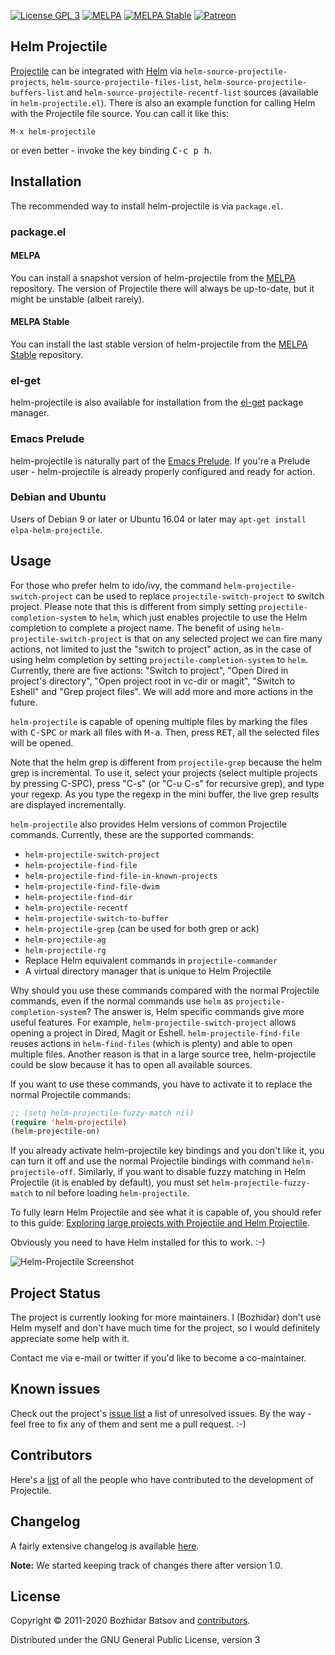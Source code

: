 [![License GPL 3][badge-license]](http://www.gnu.org/licenses/gpl-3.0.txt)
[![MELPA](http://melpa.org/packages/helm-projectile-badge.svg)](http://melpa.org/#/helm-projectile)
[![MELPA Stable](http://stable.melpa.org/packages/helm-projectile-badge.svg)](http://stable.melpa.org/#/helm-projectile)
[![Patreon](https://img.shields.io/badge/patreon-donate-orange.svg)](https://www.patreon.com/bbatsov)

## Helm Projectile

[Projectile](https://github.com/bbatsov/projectile) can be integrated
with [Helm](https://github.com/emacs-helm/helm) via
`helm-source-projectile-projects`,
`helm-source-projectile-files-list`,
`helm-source-projectile-buffers-list` and
`helm-source-projectile-recentf-list` sources (available in
`helm-projectile.el`). There is also an example function for calling
Helm with the Projectile file source. You can call it like this:

```
M-x helm-projectile
```

or even better - invoke the key binding <kbd>C-c p h</kbd>.

## Installation

The recommended way to install helm-projectile is via `package.el`.

### package.el

#### MELPA

You can install a snapshot version of helm-projectile from the
[MELPA](http://melpa.org) repository. The version of
Projectile there will always be up-to-date, but it might be unstable
(albeit rarely).

#### MELPA Stable

You can install the last stable version of helm-projectile from the
[MELPA Stable](http://stable.melpa.org) repository.

### el-get

helm-projectile is also available for installation from the
[el-get](https://github.com/dimitri/el-get) package manager.

### Emacs Prelude

helm-projectile is naturally part of the
[Emacs Prelude](https://github.com/bbatsov/prelude). If you're a Prelude
user - helm-projectile is already properly configured and ready for
action.

### Debian and Ubuntu

Users of Debian 9 or later or Ubuntu 16.04 or later may `apt-get
install elpa-helm-projectile`.

## Usage

For those who prefer helm to ido/ivy, the command `helm-projectile-switch-project`
can be used to replace `projectile-switch-project` to switch project. Please
note that this is different from simply setting `projectile-completion-system`
to `helm`, which just enables projectile to use the Helm completion to complete
a project name. The benefit of using `helm-projectile-switch-project` is that on
any selected project we can fire many actions, not limited to just the "switch
to project" action, as in the case of using helm completion by setting
`projectile-completion-system` to `helm`. Currently, there are five actions:
"Switch to project", "Open Dired in project's directory", "Open project root in
vc-dir or magit", "Switch to Eshell" and "Grep project files". We will add more
and more actions in the future.

`helm-projectile` is capable of opening multiple files by marking the files with
<kbd>C-SPC</kbd> or mark all files with <kbd>M-a</kbd>. Then, press <kbd>RET</kbd>,
all the selected files will be opened.

Note that the helm grep is different from `projectile-grep` because the helm
grep is incremental. To use it, select your projects (select multiple projects
by pressing C-SPC), press "C-s" (or "C-u C-s" for recursive grep), and type your
regexp. As you type the regexp in the mini buffer, the live grep results are
displayed incrementally.

`helm-projectile` also provides Helm versions of common Projectile commands. Currently,
these are the supported commands:

* `helm-projectile-switch-project`
* `helm-projectile-find-file`
* `helm-projectile-find-file-in-known-projects`
* `helm-projectile-find-file-dwim`
* `helm-projectile-find-dir`
* `helm-projectile-recentf`
* `helm-projectile-switch-to-buffer`
* `helm-projectile-grep` (can be used for both grep or ack)
* `helm-projectile-ag`
* `helm-projectile-rg`
* Replace Helm equivalent commands in `projectile-commander`
* A virtual directory manager that is unique to Helm Projectile

Why should you use these commands compared with the normal Projectile
commands, even if the normal commands use `helm` as
`projectile-completion-system`? The answer is, Helm specific commands
give more useful features. For example,
`helm-projectile-switch-project` allows opening a project in Dired,
Magit or Eshell. `helm-projectile-find-file` reuses actions in
`helm-find-files` (which is plenty) and able to open multiple
files. Another reason is that in a large source tree, helm-projectile
could be slow because it has to open all available sources.

If you want to use these commands, you have to activate it to replace
the normal Projectile commands:

```el
;; (setq helm-projectile-fuzzy-match nil)
(require 'helm-projectile)
(helm-projectile-on)
```

If you already activate helm-projectile key bindings and you don't
like it, you can turn it off and use the normal Projectile bindings
with command `helm-projectile-off`. Similarly, if you want to disable
fuzzy matching in Helm Projectile (it is enabled by default), you must
set `helm-projectile-fuzzy-match` to nil before loading
`helm-projectile`.

To fully learn Helm Projectile and see what it is capable of, you
should refer to this guide:
[Exploring large projects with Projectile and Helm Projectile](http://tuhdo.github.io/helm-projectile.html).

Obviously you need to have Helm installed for this to work. :-)

![Helm-Projectile Screenshot](screenshots/helm-projectile.png)

## Project Status

The project is currently looking for more maintainers. I (Bozhidar) don't use Helm myself and
don't have much time for the project, so I would definitely appreciate some help with it.

Contact me via e-mail or twitter if you'd like to become a co-maintainer.

## Known issues

Check out the project's
[issue list](https://github.com/bbatsov/helm-projectile/issues?sort=created&direction=desc&state=open)
a list of unresolved issues. By the way - feel free to fix any of them
and sent me a pull request. :-)

## Contributors

Here's a [list](https://github.com/bbatsov/helm-projectile/contributors) of all the people who have contributed to the
development of Projectile.

## Changelog

A fairly extensive changelog is available [here](CHANGELOG.md).

**Note:** We started keeping track of changes there after version 1.0.

[badge-license]: https://img.shields.io/badge/license-GPL_3-green.svg

## License

Copyright © 2011-2020 Bozhidar Batsov and
[contributors](https://github.com/bbatsov/helm-projectile/contributors).

Distributed under the GNU General Public License, version 3

[badge-license]: https://img.shields.io/badge/license-GPLv3-blue.svg
